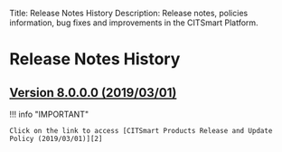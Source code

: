 Title: Release Notes History
Description: Release notes, policies information, bug fixes and improvements in the CITSmart Platform.

# Release Notes History

## [Version 8.0.0.0 (2019/03/01)][1]

!!! info "IMPORTANT"

    Click on the link to access [CITSmart Products Release and Update Policy (2019/03/01)][2]

[1]:release-notes/version-8.0.0.0.md
[2]:release-notes/release-policy.md
